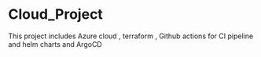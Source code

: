 # Cloud_Project
This project includes Azure cloud , terraform , Github actions for CI pipeline and helm charts and ArgoCD
